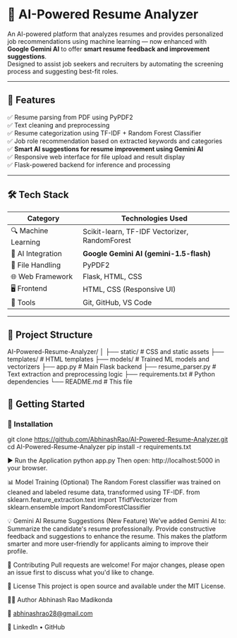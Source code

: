 # 🤖 AI-Powered Resume Analyzer

An AI-powered platform that analyzes resumes and provides personalized job recommendations using machine learning — now enhanced with **Google Gemini AI** to offer **smart resume feedback and improvement suggestions**.  
Designed to assist job seekers and recruiters by automating the screening process and suggesting best-fit roles.

---

## 📌 Features

✅ Resume parsing from PDF using PyPDF2  
✅ Text cleaning and preprocessing  
✅ Resume categorization using TF-IDF + Random Forest Classifier  
✅ Job role recommendation based on extracted keywords and categories  
✅ **Smart AI suggestions for resume improvement using Gemini AI**  
✅ Responsive web interface for file upload and result display  
✅ Flask-powered backend for inference and processing  

---

## 🛠️ Tech Stack

| Category             | Technologies Used                                        |
|----------------------|--------------------------------------------------------  |
| 🔍 Machine Learning  | Scikit-learn, TF-IDF Vectorizer, RandomForest           |
| 🧠 AI Integration     | **Google Gemini AI (gemini-1.5-flash)**                |
| 📂 File Handling     | PyPDF2                                                  |
| 🌐 Web Framework     | Flask, HTML, CSS                                        |
| 🖥️ Frontend          | HTML, CSS (Responsive UI)                               |
| 🧪 Tools             | Git, GitHub, VS Code                                    |

---

## 📁 Project Structure

AI-Powered-Resume-Analyzer/
│
├── static/ # CSS and static assets
├── templates/ # HTML templates
├── models/ # Trained ML models and vectorizers
├── app.py # Main Flask backend
├── resume_parser.py # Text extraction and preprocessing logic
├── requirements.txt # Python dependencies
└── README.md # This file


## 🚀 Getting Started

### 🔧 Installation
git clone https://github.com/AbhinashRao/AI-Powered-Resume-Analyzer.git
cd AI-Powered-Resume-Analyzer
pip install -r requirements.txt


▶️ Run the Application
python app.py
Then open: http://localhost:5000 in your browser.

📊 Model Training (Optional)
The Random Forest classifier was trained on cleaned and labeled resume data, transformed using TF-IDF.
from sklearn.feature_extraction.text import TfidfVectorizer
from sklearn.ensemble import RandomForestClassifier

💡 Gemini AI Resume Suggestions (New Feature)
We’ve added Gemini AI to:
Summarize the candidate's resume professionally.
Provide constructive feedback and suggestions to enhance the resume.
This makes the platform smarter and more user-friendly for applicants aiming to improve their profile.

🤝 Contributing
Pull requests are welcome! For major changes, please open an issue first to discuss what you'd like to change.

📃 License
This project is open source and available under the MIT License.

🙋‍♂️ Author
Abhinash Rao Madikonda

📧 abhinashrao28@gmail.com

🔗 LinkedIn • GitHub
